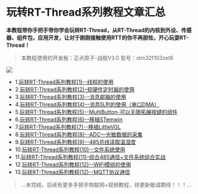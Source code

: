 # 玩转RT-Thread系列教程文章汇总

**本教程带你手把手带你学会玩转RT-Thread，从RT-Thread的内核到外设、传感器、组件包，应用开发，让对于刚刚接触使用RTT的你不再胆怯，开心玩耍RT-Thread！**

> 本教程使用的开发板：正点原子-战舰V3.0	型号：stm32f103zet6

![](https://img-blog.csdnimg.cn/20210604213144177.png?x-oss-process=image/watermark,type_ZmFuZ3poZW5naGVpdGk,shadow_10,text_aHR0cHM6Ly9ibG9nLmNzZG4ubmV0L3FxXzQzNjEwNDMw,size_16,color_FFFFFF,t_70)

* 1.[玩转RT-Thread系列教程(1)--线程的使用](https://blog.csdn.net/qq_43610430/article/details/117437250?spm=1001.2014.3001.5501)
* 2.[玩转RT-Thread系列教程(2)–软硬件定时器的使用](http://rbb996.gitee.io/blog/posts/3871595047/)
* 3.[玩转RT-Thread系列教程(3)--消息邮箱的使用](https://blog.csdn.net/qq_43610430/article/details/117437301?spm=1001.2014.3001.5501)
* 4.[玩转RT-Thread系列教程(4)--消息队列的使用（串口DMA）](https://blog.csdn.net/qq_43610430/article/details/117437345?spm=1001.2014.3001.5502)
* 5.[玩转RT-Thread系列教程(5)--MultiButton-可以无限拓展按键的组件](https://blog.csdn.net/qq_43610430/article/details/117437380?spm=1001.2014.3001.5502)
* 6.[玩转RT-Thread系列教程(6)--移植STemwin](https://blog.csdn.net/qq_43610430/article/details/117400373?spm=1001.2014.3001.5502)
* 7.[玩转RT-Thread系列教程(7)--移植LittleVGL](https://blog.csdn.net/qq_43610430/article/details/117437428?spm=1001.2014.3001.5502)
* 8.[玩转RT-Thread系列教程(8)--ADC—光敏数据的采集](https://blog.csdn.net/qq_43610430/article/details/117573528)
* 9.[玩转RT-Thread系列教程(9)--485总线读取温湿度](https://blog.csdn.net/qq_43610430/article/details/117462742?spm=1001.2014.3001.5501)
* 10.[玩转RT-Thread系列教程(10)--文件系统使用](https://blog.csdn.net/qq_43610430/article/details/117573559)
* 11.[玩转RT-Thread系列教程(11)–综合485通信+文件系统综合实战](http://rbb996.gitee.io/blog/posts/867383168/)
* 12.[玩转RT-Thread系列教程(12)--WIFI模组的使用](https://blog.csdn.net/qq_43610430/article/details/117593678?spm=1001.2014.3001.5501)
* 13.[玩转RT-Thread系列教程(12)--MQTT协议通信](https://blog.csdn.net/qq_43610430/article/details/117791785)

> ...未完结，后续有更多手把手物联网+视频教程，待更新敬请期待！！！...

